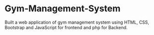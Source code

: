 # Gym-Management-System
Built a web application of gym management system using HTML, CSS, Bootstrap and  JavaScript for frontend and php for Backend.
